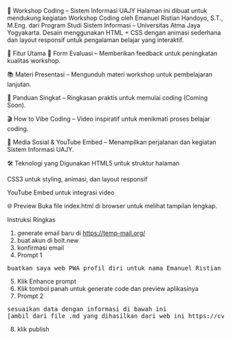 🚀 Workshop Coding – Sistem Informasi UAJY
Halaman ini dibuat untuk mendukung kegiatan Workshop Coding oleh Emanuel Ristian Handoyo, S.T., M.Eng. dari Program Studi Sistem Informasi – Universitas Atma Jaya Yogyakarta.
Desain menggunakan HTML + CSS dengan animasi sederhana dan layout responsif untuk pengalaman belajar yang interaktif.

📌 Fitur Utama
📝 Form Evaluasi – Memberikan feedback untuk peningkatan kualitas workshop.

📚 Materi Presentasi – Mengunduh materi workshop untuk pembelajaran lanjutan.

📖 Panduan Singkat – Ringkasan praktis untuk memulai coding (Coming Soon).

🎬 How to Vibe Coding – Video inspiratif untuk menikmati proses belajar coding.

📱 Media Sosial & YouTube Embed – Menampilkan perjalanan dan kegiatan Sistem Informasi UAJY.

🛠️ Teknologi yang Digunakan
HTML5 untuk struktur halaman

CSS3 untuk styling, animasi, dan layout responsif

YouTube Embed untuk integrasi video

🌐 Preview
Buka file index.html di browser untuk melihat tampilan lengkap.

Instruksi Ringkas
1. generate email baru di https://temp-mail.org/
2. buat akun di bolt.new
3. konfirmasi email
4. Prompt 1
<pre>
buatkan saya web PWA profil diri untuk nama Emanuel Ristian Handoyo. Profil ini dibuat untuk memamerkan proyek dan keterampilan profesional saya. buat menu di bagian bawah (layaknya aplikasi mobile) ketika dibuka di device dengan resolusi smartphone. 
</pre>
5. Klik Enhance prompt
6. Klik tombol panah untuk generate code dan preview aplikasinya
7. Prompt 2
<pre>
sesuaikan data dengan informasi di bawah ini 
[ambil dari file .md yang dihasilkan dari web ini https://cv-generator-sma.vercel.app/]
</pre>
8. klik publish 